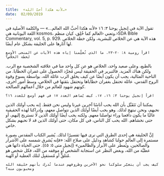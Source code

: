 ```yaml
---
title:  «لأنه هكذا أحبَّ الله…»
date:  02/09/2019
---
```


تقول الآية في إنجيل يوحنا ٣: ١٦ «لأنه هكذا أحبَّ الله العالم…» — والكلمة الأصلية في اللغة اليونانية هي kosmos، وتعني ‹العالم كما خُلِق، كيان منظم.›SDA Bible Commentary, vol. 5, p. 929. هذه الآية هي عن الخلاص للبشرية، ولكن خطة الخلاص لها آثارها على الخليقة بشكل عام أيضًا.

`اقرأ رومية ٨: ٢٠-٢٣. ما الذي تُعلِّمنا إياه هذه الآيات عن المنحى الأوسع لخطة الخلاص؟`

بالطبع، وعلى صعيد واحد، الخلاص هو عن كل واحد منا في علاقته الشخصية مع الرب. ولكن هناك المزيد. فالتبرير في الحقيقة ليس مُجرَّد الحصول على غفران الخطايا. من الناحية المثالية، يجب أن يكون أيضًا عن كيف يخلق الرب عائلة الله، بواسطة يسوع وقوة الروح القدس، عائلة تحتفل بغفران خطاياها وتحتفل بثقتها في الخلاص، وسط أمور أخرى، كونهم شهود للعالم من خلال أعمالهم الصالحة.

`اقرأ إنجيل يوحنا ٣: ١٦، ١٧. كيف يُساهم العدد ١٧ في فهم أوسع للعدد ١٦؟`

يمكننا أن نَتَقَبَّل بأن الله يحب أناسًا آخرين غيرنا وليس نحن فقط. إنه يحب أولئك الذين نحبهم، ونحن نبتهج لذلك. وهو يحب أيضًا أولئك الذين نتواصل معهم، وإدراكنا لهذه الحقيقية غالبًا ما يكون دافعنا وراء تواصلنا معهم. ولكنه يحب أيضًا أولئك الذين لا نستريح إليهم، أو حتى نخشاهم. الله يحب كل الناس، في كل مكان، حتى أولئك الذين قد لا نحبهم بشكل خاص.

إنَّ الخليقة هي إحدى الطرق التي نرى فيها تفسيرًا لذلك. يُشير الكتاب المقدس بصورة مستمرة إلى العالم حولنا كشاهد ودليل على صلاح الله: «فإنه يُشرق شمسه على الأشرار والصالحين، ويُمطر على الأبرار والظالمين» (إنجيل متى ٥: ٤٥). حتى الحياة ذاتها هي عطيَّة من الله، وبغض النظر عن استجابة الشخص أو موقفه من الله، فكل شخص هو مُتلقٍّ أو مُستقبِل لتلك العطية أو الهبة.

`كيف يجب أن يتغيَّر سلوكنا نحو الآخرين وظروفهم عندما نُدرك بأنهم خليقة الله ومحبوبون منه؟`